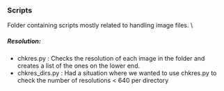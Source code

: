 ### Scripts
Folder containing scripts mostly related to handling image files. \
##### Resolution:
- chkres.py : Checks the resolution of each image in the folder and creates a list of the ones on the lower end.
- chkres_dirs.py : Had a situation where we wanted to use chkres.py to check the number of resolutions < 640 per directory
